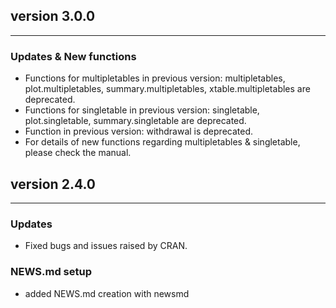 ## version 3.0.0

---


### Updates & New functions

- Functions for multipletables in previous version: multipletables, plot.multipletables, summary.multipletables, xtable.multipletables are deprecated.
- Functions for singletable in previous version: singletable, plot.singletable, summary.singletable are deprecated.
- Function in previous version: withdrawal is deprecated.
- For details of new functions regarding multipletables & singletable, please check the manual.


## version 2.4.0

---


### Updates

- Fixed bugs and issues raised by CRAN.

### NEWS.md setup

- added NEWS.md creation with newsmd

